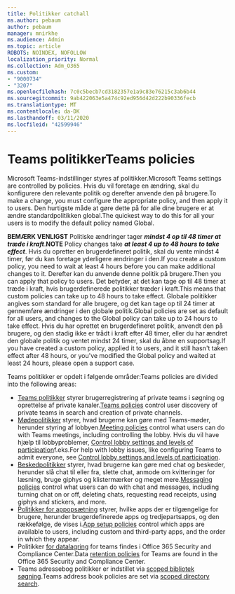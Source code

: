 ```yaml
---
title: Politikker catchall
ms.author: pebaum
author: pebaum
manager: mnirkhe
ms.audience: Admin
ms.topic: article
ROBOTS: NOINDEX, NOFOLLOW
localization_priority: Normal
ms.collection: Adm_O365
ms.custom:
- "9000734"
- "3207"
ms.openlocfilehash: 7c0c5becb7cd3182357e1a9c83e76215c3ab6b44
ms.sourcegitcommit: 9ab422063e5a474c92ed956d42d222b90336fecb
ms.translationtype: MT
ms.contentlocale: da-DK
ms.lasthandoff: 03/11/2020
ms.locfileid: "42599946"
---
```

# <a name="teams-policies"></a><span data-ttu-id="cb47d-102">Teams politikker</span><span class="sxs-lookup"><span data-stu-id="cb47d-102">Teams policies</span></span>

<span data-ttu-id="cb47d-103">Microsoft Teams-indstillinger styres af politikker.</span><span class="sxs-lookup"><span data-stu-id="cb47d-103">Microsoft Teams settings are controlled by policies.</span></span> <span data-ttu-id="cb47d-104">Hvis du vil foretage en ændring, skal du konfigurere den relevante politik og derefter anvende den på brugere.</span><span class="sxs-lookup"><span data-stu-id="cb47d-104">To make a change, you must configure the appropriate policy, and then apply it to users.</span></span> <span data-ttu-id="cb47d-105">Den hurtigste måde at gøre dette på for alle dine brugere er at ændre standardpolitikken global.</span><span class="sxs-lookup"><span data-stu-id="cb47d-105">The quickest way to do this for all your users is to modify the default policy named Global.</span></span> 

<span data-ttu-id="cb47d-106">**BEMÆRK VENLIGST** Politiske ændringer tager ***mindst 4 op til 48 timer at træde i kraft***.</span><span class="sxs-lookup"><span data-stu-id="cb47d-106">**NOTE** Policy changes take ***at least 4 up to 48 hours to take effect***.</span></span> <span data-ttu-id="cb47d-107">Hvis du opretter en brugerdefineret politik, skal du vente mindst 4 timer, før du kan foretage yderligere ændringer i den.</span><span class="sxs-lookup"><span data-stu-id="cb47d-107">If you create a custom policy, you need to wait at least 4 hours before you can make additional changes to it.</span></span> <span data-ttu-id="cb47d-108">Derefter kan du anvende denne politik på brugere.</span><span class="sxs-lookup"><span data-stu-id="cb47d-108">Then you can apply that policy to users.</span></span> <span data-ttu-id="cb47d-109">Det betyder, at det kan tage op til 48 timer at træde i kraft, hvis brugerdefinerede politikker træder i kraft.</span><span class="sxs-lookup"><span data-stu-id="cb47d-109">This means that custom policies can take up to 48 hours to take effect.</span></span> <span data-ttu-id="cb47d-110">Globale politikker angives som standard for alle brugere, og det kan tage op til 24 timer at gennemføre ændringer i den globale politik.</span><span class="sxs-lookup"><span data-stu-id="cb47d-110">Global policies are set as default for all users, and changes to the Global policy can take up to 24 hours to take effect.</span></span> <span data-ttu-id="cb47d-111">Hvis du har oprettet en brugerdefineret politik, anvendt den på brugere, og den stadig ikke er trådt i kraft efter 48 timer, eller du har ændret den globale politik og ventet mindst 24 timer, skal du åbne en supportsag.</span><span class="sxs-lookup"><span data-stu-id="cb47d-111">If you have created a custom policy, applied it to users, and it still hasn't taken effect after 48 hours, or you've modified the Global policy and waited at least 24 hours, please open a support case.</span></span>

<span data-ttu-id="cb47d-112">Teams politikker er opdelt i følgende områder:</span><span class="sxs-lookup"><span data-stu-id="cb47d-112">Teams policies are divided into the following areas:</span></span>

- <span data-ttu-id="cb47d-113">[Teams politikker](https://docs.microsoft.com/MicrosoftTeams/teams-policies) styrer brugerregistrering af private teams i søgning og oprettelse af private kanaler.</span><span class="sxs-lookup"><span data-stu-id="cb47d-113">[Teams policies](https://docs.microsoft.com/MicrosoftTeams/teams-policies) control user discovery of private teams in search and creation of private channels.</span></span>  
- <span data-ttu-id="cb47d-114">[Mødepolitikker](https://docs.microsoft.com/microsoftteams/meeting-policies-in-teams) styrer, hvad brugerne kan gøre med Teams-møder, herunder styring af lobbyen.</span><span class="sxs-lookup"><span data-stu-id="cb47d-114">[Meeting policies](https://docs.microsoft.com/microsoftteams/meeting-policies-in-teams) control what users can do with Teams meetings, including controlling the lobby.</span></span> <span data-ttu-id="cb47d-115">Hvis du vil have hjælp til lobbyproblemer, [Control lobby settings and levels of participation](https://docs.microsoft.com/alchemyinsights/bypass-lobby)f.eks.</span><span class="sxs-lookup"><span data-stu-id="cb47d-115">For help with lobby issues, like configuring Teams to admit everyone, see [Control lobby settings and levels of participation](https://docs.microsoft.com/alchemyinsights/bypass-lobby).</span></span>
- <span data-ttu-id="cb47d-116">[Beskedpolitikker](https://docs.microsoft.com/microsoftteams/messaging-policies-in-teams) styrer, hvad brugerne kan gøre med chat og beskeder, herunder slå chat til eller fra, slette chat, anmode om kvitteringer for læsning, bruge giphys og klistermærker og meget mere.</span><span class="sxs-lookup"><span data-stu-id="cb47d-116">[Messaging policies](https://docs.microsoft.com/microsoftteams/messaging-policies-in-teams) control what users can do with chat and messages, including turning chat on or off, deleting chats, requesting read receipts, using giphys and stickers, and more.</span></span>
- <span data-ttu-id="cb47d-117">[Politikker for appopsætning](https://docs.microsoft.com/MicrosoftTeams/teams-app-setup-policies) styrer, hvilke apps der er tilgængelige for brugere, herunder brugerdefinerede apps og tredjepartsapps, og den rækkefølge, de vises i.</span><span class="sxs-lookup"><span data-stu-id="cb47d-117">[App setup policies](https://docs.microsoft.com/MicrosoftTeams/teams-app-setup-policies) control which apps are available to users, including custom and third-party apps, and the order in which they appear.</span></span>  
- <span data-ttu-id="cb47d-118">Politikker [for datalagring](https://docs.microsoft.com/microsoftteams/retention-policies) for teams findes i Office 365 Security and Compliance Center.</span><span class="sxs-lookup"><span data-stu-id="cb47d-118">Data [retention policies](https://docs.microsoft.com/microsoftteams/retention-policies) for Teams are found in the Office 365 Security and Compliance Center.</span></span>
- <span data-ttu-id="cb47d-119">Teams adressebog politikker er indstillet via [scoped bibliotek søgning](https://docs.microsoft.com/MicrosoftTeams/teams-scoped-directory-search).</span><span class="sxs-lookup"><span data-stu-id="cb47d-119">Teams address book policies are set via [scoped directory search](https://docs.microsoft.com/MicrosoftTeams/teams-scoped-directory-search).</span></span>